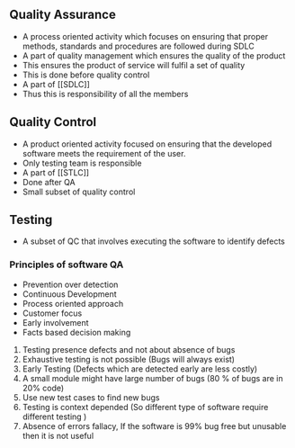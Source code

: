 ## Quality Assurance
- A process oriented activity which focuses on ensuring that proper methods, standards and procedures are followed during SDLC
- A part of quality management which ensures the quality of the product
- This ensures the product of service will fulfil a set of quality  
- This is done before quality control 
- A part of [[SDLC]] 
- Thus this is responsibility of all the members




## Quality Control 
- A product oriented activity focused on ensuring that the developed software meets the requirement of the user.
-  Only testing team is responsible 
- A part of [[STLC]]
- Done after QA
- Small subset of quality control 

## Testing
- A subset of QC that involves executing the software to identify defects

### Principles of software QA
- Prevention over detection 
- Continuous Development
- Process oriented approach 
- Customer focus
- Early involvement 
- Facts based decision making 

1) Testing presence defects and not about absence of bugs
2) Exhaustive testing is not possible (Bugs will always exist) 
3) Early Testing (Defects which are detected early are less costly)
4) A small module might have large number of bugs (80 % of bugs are in 20% code)
5) Use new test cases to find new bugs 
6) Testing is context depended (So different type of software require different testing )
7) Absence of errors fallacy, If the software is 99% bug free but unusable then it is not useful

